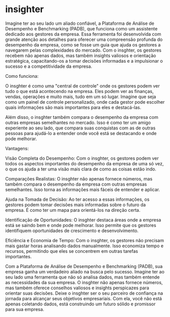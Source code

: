 

# insighter

Imagine ter ao seu lado um aliado confiável, a Plataforma de Análise de Desempenho e Benchmarking (PADB), que funciona como um assistente dedicado aos gestores da empresa. Essa ferramenta foi desenvolvida com grande atenção aos detalhes para oferecer uma compreensão profunda do desempenho da empresa, como se fosse um guia que ajuda os gestores a navegarem pelas complexidades do mercado. Com o insghter, os gestores recebem não apenas dados, mas também insights valiosos e orientação estratégica, capacitando-os a tomar decisões informadas e a impulsionar o sucesso e a competitividade da empresa.

Como funciona:

O insghter é como uma "central de controle" onde os gestores podem ver tudo o que está acontecendo na empresa. Eles podem ver as finanças, vendas, operações e muito mais, tudo em um só lugar. Imagine que seja como um painel de controle personalizado, onde cada gestor pode escolher quais informações são mais importantes para eles e destacá-las.

Além disso, o insghter também compara o desempenho da empresa com outras empresas semelhantes no mercado. Isso é como ter um amigo experiente ao seu lado, que compara suas conquistas com as de outras pessoas para ajudá-lo a entender onde você está se destacando e onde pode melhorar.

Vantagens:

Visão Completa do Desempenho: Com o insghter, os gestores podem ver todos os aspectos importantes do desempenho da empresa de uma só vez, o que os ajuda a ter uma visão mais clara de como as coisas estão indo.

Comparações Realistas: O insghter não apenas fornece números, mas também compara o desempenho da empresa com outras empresas semelhantes. Isso torna as informações mais fáceis de entender e aplicar.

Ajuda na Tomada de Decisão: Ao ter acesso a essas informações, os gestores podem tomar decisões mais informadas sobre o futuro da empresa. É como ter um mapa para orientá-los na direção certa.

Identificação de Oportunidades: O insghter destaca áreas onde a empresa está se saindo bem e onde pode melhorar. Isso permite que os gestores identifiquem oportunidades de crescimento e desenvolvimento.

Eficiência e Economia de Tempo: Com o insghter, os gestores não precisam mais gastar horas analisando dados manualmente. Isso economiza tempo e recursos, permitindo que eles se concentrem em outras tarefas importantes.

Com a Plataforma de Análise de Desempenho e Benchmarking (PADB), sua empresa ganha um verdadeiro aliado na busca pelo sucesso. Imagine ter ao seu lado uma ferramenta que não só analisa dados, mas também entende as necessidades da sua empresa. O insghter não apenas fornece números, mas também oferece conselhos valiosos e insights perspicazes para orientar suas decisões. Deixe o insghter ser o seu parceiro de confiança na jornada para alcançar seus objetivos empresariais. Com ela, você não está apenas coletando dados, está construindo um futuro sólido e promissor para sua empresa.

